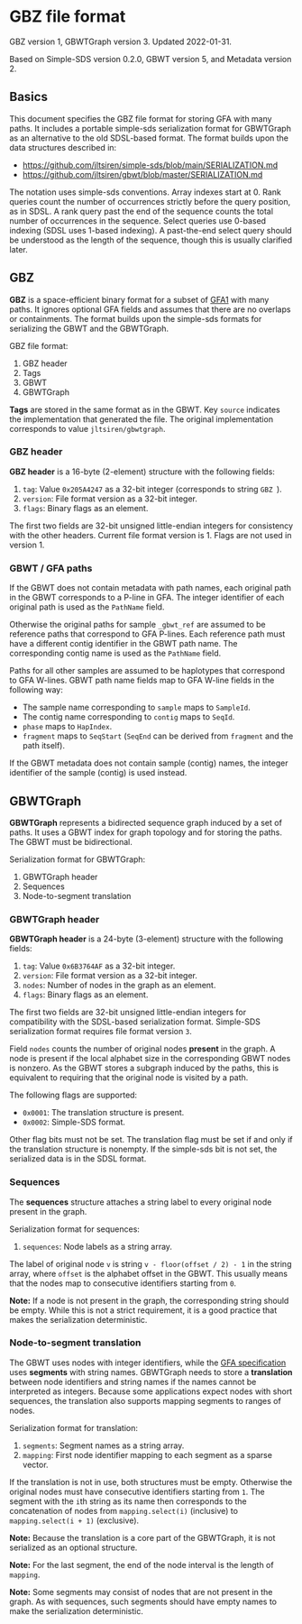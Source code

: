 # GBZ file format

GBZ version 1, GBWTGraph version 3. Updated 2022-01-31.

Based on Simple-SDS version 0.2.0, GBWT version 5, and Metadata version 2.

## Basics

This document specifies the GBZ file format for storing GFA with many paths.
It includes a portable simple-sds serialization format for GBWTGraph as an alternative to the old SDSL-based format.
The format builds upon the data structures described in:

* <https://github.com/jltsiren/simple-sds/blob/main/SERIALIZATION.md>
* <https://github.com/jltsiren/gbwt/blob/master/SERIALIZATION.md>

The notation uses simple-sds conventions.
Array indexes start at 0.
Rank queries count the number of occurrences strictly before the query position, as in SDSL.
A rank query past the end of the sequence counts the total number of occurrences in the sequence.
Select queries use 0-based indexing (SDSL uses 1-based indexing).
A past-the-end select query should be understood as the length of the sequence, though this is usually clarified later.

## GBZ

**GBZ** is a space-efficient binary format for a subset of [GFA1](https://github.com/GFA-spec/GFA-spec/blob/master/GFA1.md) with many paths.
It ignores optional GFA fields and assumes that there are no overlaps or containments.
The format builds upon the simple-sds formats for serializing the GBWT and the GBWTGraph.

GBZ file format:

1. GBZ header
2. Tags
3. GBWT
4. GBWTGraph

**Tags** are stored in the same format as in the GBWT.
Key `source` indicates the implementation that generated the file.
The original implementation corresponds to value `jltsiren/gbwtgraph`.

### GBZ header

**GBZ header** is a 16-byte (2-element) structure with the following fields:

1. `tag`: Value `0x205A4247` as a 32-bit integer (corresponds to string `GBZ `).
2. `version`: File format version as a 32-bit integer.
3. `flags`: Binary flags as an element.

The first two fields are 32-bit unsigned little-endian integers for consistency with the other headers.
Current file format version is 1.
Flags are not used in version 1.

### GBWT / GFA paths

If the GBWT does not contain metadata with path names, each original path in the GBWT corresponds to a P-line in GFA.
The integer identifier of each original path is used as the `PathName` field.

Otherwise the original paths for sample `_gbwt_ref` are assumed to be reference paths that correspond to GFA P-lines.
Each reference path must have a different contig identifier in the GBWT path name.
The corresponding contig name is used as the `PathName` field.

Paths for all other samples are assumed to be haplotypes that correspond to GFA W-lines.
GBWT path name fields map to GFA W-line fields in the following way:

* The sample name corresponding to `sample` maps to `SampleId`.
* The contig name corresponding to `contig` maps to `SeqId`.
* `phase` maps to `HapIndex`.
* `fragment` maps to `SeqStart` (`SeqEnd` can be derived from `fragment` and the path itself).

If the GBWT metadata does not contain sample (contig) names, the integer identifier of the sample (contig) is used instead.

## GBWTGraph

**GBWTGraph** represents a bidirected sequence graph induced by a set of paths.
It uses a GBWT index for graph topology and for storing the paths.
The GBWT must be bidirectional.

Serialization format for GBWTGraph:

1. GBWTGraph header
2. Sequences
3. Node-to-segment translation

### GBWTGraph header

**GBWTGraph header** is a 24-byte (3-element) structure with the following fields:

1. `tag`: Value `0x6B3764AF` as a 32-bit integer.
2. `version`: File format version as a 32-bit integer.
3. `nodes`: Number of nodes in the graph as an element.
4. `flags`: Binary flags as an element.

The first two fields are 32-bit unsigned little-endian integers for compatibility with the SDSL-based serialization format.
Simple-SDS serialization format requires file format version `3`.

Field `nodes` counts the number of original nodes **present** in the graph.
A node is present if the local alphabet size in the corresponding GBWT nodes is nonzero.
As the GBWT stores a subgraph induced by the paths, this is equivalent to requiring that the original node is visited by a path.

The following flags are supported:

* `0x0001`: The translation structure is present.
* `0x0002`: Simple-SDS format.

Other flag bits must not be set.
The translation flag must be set if and only if the translation structure is nonempty.
If the simple-sds bit is not set, the serialized data is in the SDSL format.

### Sequences

The **sequences** structure attaches a string label to every original node present in the graph.

Serialization format for sequences:

1. `sequences`: Node labels as a string array.

The label of original node `v` is string `v - floor(offset / 2) - 1` in the string array, where `offset` is the alphabet offset in the GBWT.
This usually means that the nodes map to consecutive identifiers starting from `0`.

**Note:** If a node is not present in the graph, the corresponding string should be empty.
While this is not a strict requirement, it is a good practice that makes the serialization deterministic.

### Node-to-segment translation

The GBWT uses nodes with integer identifiers, while the [GFA specification](https://github.com/GFA-spec/GFA-spec/blob/master/GFA1.md) uses **segments** with string names.
GBWTGraph needs to store a **translation** between node identifiers and string names if the names cannot be interpreted as integers.
Because some applications expect nodes with short sequences, the translation also supports mapping segments to ranges of nodes.

Serialization format for translation:

1. `segments`: Segment names as a string array.
2. `mapping`: First node identifier mapping to each segment as a sparse vector.

If the translation is not in use, both structures must be empty.
Otherwise the original nodes must have consecutive identifiers starting from `1`.
The segment with the `i`th string as its name then corresponds to the concatenation of nodes from `mapping.select(i)` (inclusive) to `mapping.select(i + 1)` (exclusive).

**Note:** Because the translation is a core part of the GBWTGraph, it is not serialized as an optional structure.

**Note:** For the last segment, the end of the node interval is the length of `mapping`.

**Note:** Some segments may consist of nodes that are not present in the graph.
As with sequences, such segments should have empty names to make the serialization deterministic.
